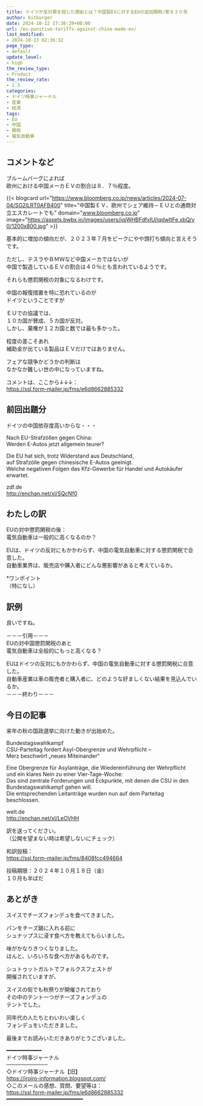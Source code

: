 ```yaml
---
title: ドイツが反対票を投じた理由とは？中国製EVに対するEUの追加関税/第８３０号
author: bitburger
date: 2024-10-12 17:36:29+00:00
url: /eu-punitive-tariffs-against-china-made-ev/
last_modified:
- 2024-10-13 02:36:32
page_type:
- default
update_level:
- high
the_review_type:
- Product
the_review_rate:
- 2.5
categories:
- ドイツ時事ジャーナル
- 産業
- 経済
tags:
- EU
- 中国
- 関税
- 電気自動車
---
```

## コメントなど 

ブルームバーグによれば  
<span class="fz-22px"><span class="bold-red"><span class="marker-under">欧州における中国メーカＥＶの割合は８．７％程度。</span></span></span>

{{< blogcard url="https://www.bloomberg.co.jp/news/articles/2024-07-04/SG2ILRT0AFB400" title="中国製ＥＶ、欧州でシェア維持－ＥＵとの通商対立エスカレートでも" domain="www.bloomberg.co.jp" image="https://assets.bwbx.io/images/users/iqjWHBFdfxIU/iqdwItFe.xbQ/v0/1200x800.jpg" >}} 

基本的に増加の傾向だが、２０２３年７月をピークにやや頭打ち傾向と言えそうです。

ただし、テスラやＢＭＷなど中国メーカではないが  
<span class="fz-22px"><span class="bold-red"><span class="marker-under">中国で製造しているＥＶの割合は４０％</span></span></span>とも言われているようです。

それらも懲罰関税の対象になるわけです。

中国の報復措置を特に恐れているのが  
ドイツということですが

ＥＵでの協議では、  
<span class="fz-22px"><span class="bold-red"><span class="marker-under">１０カ国が賛成、５カ国が反対。<br />しかし、棄権が１２カ国と数では最も多かった。</span></span></span>

程度の差こそあれ  
補助金が出ている製品はＥＶだけではありません。

<span class="fz-22px"><span class="bold-red"><span class="marker-under">フェアな競争かどうかの判断は<br />なかなか難しい世の中になっていますね。</span></span></span>

コメントは、ここから↓↓↓：  
<https://ssl.form-mailer.jp/fms/e6d8662885332>

## 前回出題分 

ドイツの中国依存度高いからな・・・

Nach EU-Strafzöllen gegen China:  
Werden E-Autos jetzt allgemein teurer?

Die EU hat sich, trotz Widerstand aus Deutschland,  
auf Strafzölle gegen chinesische E-Autos geeinigt.  
Welche negativen Folgen das Kfz-Gewerbe für Handel und Autokäufer erwartet.

zdf.de  
<http://enchan.net/xl/SQcNf0>

## わたしの訳 

EUの対中懲罰関税の後：  
電気自動車は一般的に高くなるのか？

EUは、ドイツの反対にもかかわらず、中国の電気自動車に対する懲罰関税で合意した。  
自動車業界は、販売店や購入者にどんな悪影響があると考えているか。

*ワンポイント  
（特になし）

## 訳例 

良いですね。

－－－引用－－－  
EUの対中国懲罰関税のあと  
電気自動車は全般的にもっと高くなる？

EUはドイツの反対にもかかわらず、中国の電気自動車に対する懲罰関税に合意した。  
自動車産業は車の販売者と購入者に、どのような好ましくない結果を見込んでいるか。  
－－－終わり－－－

## 今日の記事 

来年の秋の国政選挙に向けた動きが出始めた。

Bundestagswahlkampf  
CSU-Parteitag fordert Asyl-Obergrenze und Wehrpflicht &#8211;  
Merz beschwört „neues Miteinander“

Eine Obergrenze für Asylanträge, die Wiedereinführung der Wehrpflicht  
und ein klares Nein zu einer Vier-Tage-Woche:  
Das sind zentrale Forderungen und Eckpunkte, mit denen die CSU in den Bundestagswahlkampf gehen will.  
Die entsprechenden Leitanträge wurden nun auf dem Parteitag beschlossen.

welt.de  
<http://enchan.net/xl/LeOVHH>

訳を送ってください。  
（公開を望まない時は希望しないにチェック）

和訳投稿：  
<https://ssl.form-mailer.jp/fms/8408fcc494664>

投稿期限：２０２４年１０月１８日（金）  
１０月も半ばだ

## あとがき 

スイスでチーズフォンデュを食べてきました。

パンをチーズ鍋に入れる前に  
シュナップスに浸す食べ方を教えてもらいました。

味がかなりきつくなりました。  
ほんと、いろいろな食べ方があるものです。

シュトゥットガルトでフォルクスフェストが  
開催されていますが、

スイスの街でも秋祭りが開催されており  
その中のテント一つがチーズフォンデュの  
テントでした。

同年代の人たちとわいわい楽しく  
フォンデュをいただきました。

最後までお読みいただきありがとうございました。

━━━━━━━━━━━  
ドイツ時事ジャーナル  
───────────  
◇ドイツ時事ジャーナル【旧】  
<https://iroiro-information.blogspot.com/>  
◇このメールの感想、質問、要望等は：  
<https://ssl.form-mailer.jp/fms/e6d8662885332>  
━━━━━━━━━━━━━━━━━━━━━━━━